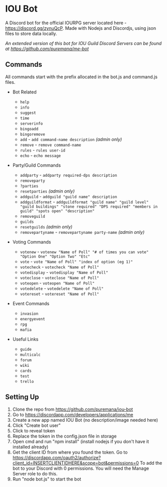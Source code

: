 # IOU Bot
A Discord bot for the official IOURPG server located here - https://discord.gg/zynuQcP.
Made with Nodejs and Discordjs, using json files to store data locally.

_An extended version of this bot for IOU Guild Discord Servers can be found at https://github.com/puremana/me-bot_

## Commands
All commands start with the prefix allocated in the bot.js and command.js files.

- Bot Related
  - `help`
  - `info`
  - `suggest`
  - `time`
  - `serverinfo`
  - `bingoadd`
  - `bingoremove`
  - `add` - `add command-name description` *(admin only)*
  - `remove` - `remove command-name`
  - `rules` - `rules user-id`
  - `echo` - `echo message`

- Party/Guild Commands
  - `addparty` - `addparty required-dps description`
  - `removeparty`
  - `?parties`
  - `resetparties` *(admin only)*
  - `addguild` - `addguild "guild name" description`
  - `addguildformat` - `addguildformat "guild name" "guild level" "guild buildings" "stone required" "DPS required" "members in guild" "spots open" "description"`
  - `removeguild`
  - `guilds`
  - `resetguilds` *(admin only)*
  - `removepartyname` - `removepartyname party-name` *(admin only)*

- Voting Commands
  - `votenew` - `votenew "Name of Poll" "# of times you can vote" "Option One" "Option Two" "Etc"`
  - `vote` - `vote "Name of Poll" "index of option (eg 1)"`
  - `votecheck` - `votecheck "Name of Poll"` 
  - `votedisplay` - `votedisplay "Name of Poll"`
  - `voteclose` - `voteclose "Name of Poll"`
  - `voteopen` - `voteopen "Name of Poll"`
  - `votedelete` - `votedelete "Name of Poll"`
  - `votereset` - `votereset "Name of Poll"`

- Event Commands
  - `invasion`
  - `energyevent`
  - `rpg`
  - `mafia`

- Useful Links
  - `guide`
  - `multicalc`
  - `forum`
  - `wiki`
  - `cards`
  - `test`
  - `trello`

## Setting Up
1) Clone the repo from https://github.com/puremana/iou-bot
2) Go to https://discordapp.com/developers/applications/me
3) Create a new app named IOU Bot (no description/image needed here)
4) Click "Create bot user"
5) Click to reveal token
6) Replace the token in the config.json file in storage
7) Open cmd and run "npm install" (install nodejs if you don't have it installed already)
8) Get the client ID from where you found the token. Go to https://discordapp.com/oauth2/authorize?client_id=INSERTCLIENTIDHERE&scope=bot&permissions=0
To add the bot to your Discord with 0 permissions. You will need the Manage Server role to do this.
9) Run "node bot.js" to start the bot